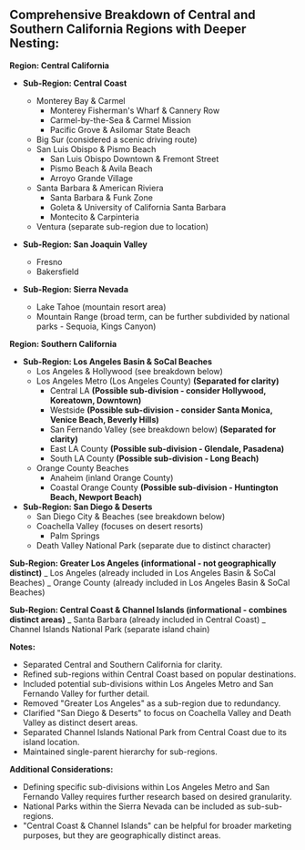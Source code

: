 ## Comprehensive Breakdown of Central and Southern California Regions with Deeper Nesting:

**Region: Central California**

- **Sub-Region: Central Coast**

  - Monterey Bay & Carmel
    - Monterey Fisherman's Wharf & Cannery Row
    - Carmel-by-the-Sea & Carmel Mission
    - Pacific Grove & Asilomar State Beach
  - Big Sur (considered a scenic driving route)
  - San Luis Obispo & Pismo Beach
    - San Luis Obispo Downtown & Fremont Street
    - Pismo Beach & Avila Beach
    - Arroyo Grande Village
  - Santa Barbara & American Riviera
    - Santa Barbara & Funk Zone
    - Goleta & University of California Santa Barbara
    - Montecito & Carpinteria
  - Ventura (separate sub-region due to location)

- **Sub-Region: San Joaquin Valley**

  - Fresno
  - Bakersfield

- **Sub-Region: Sierra Nevada**
  - Lake Tahoe (mountain resort area)
  - Mountain Range (broad term, can be further subdivided by national parks - Sequoia, Kings Canyon)

**Region: Southern California**

- **Sub-Region: Los Angeles Basin & SoCal Beaches**
  - Los Angeles & Hollywood (see breakdown below)
  - Los Angeles Metro (Los Angeles County) **(Separated for clarity)**
    - Central LA **(Possible sub-division - consider Hollywood, Koreatown, Downtown)**
    - Westside **(Possible sub-division - consider Santa Monica, Venice Beach, Beverly Hills)**
    - San Fernando Valley (see breakdown below) **(Separated for clarity)**
    - East LA County **(Possible sub-division - Glendale, Pasadena)**
    - South LA County **(Possible sub-division - Long Beach)**
  - Orange County Beaches
    - Anaheim (inland Orange County)
    - Coastal Orange County **(Possible sub-division - Huntington Beach, Newport Beach)**
- **Sub-Region: San Diego & Deserts**
  - San Diego City & Beaches (see breakdown below)
  - Coachella Valley (focuses on desert resorts)
    - Palm Springs
  - Death Valley National Park (separate due to distinct character)

**Sub-Region: Greater Los Angeles (informational - not geographically distinct)**
_ Los Angeles (already included in Los Angeles Basin & SoCal Beaches)
_ Orange County (already included in Los Angeles Basin & SoCal Beaches)

**Sub-Region: Central Coast & Channel Islands (informational - combines distinct areas)**
_ Santa Barbara (already included in Central Coast)
_ Channel Islands National Park (separate island chain)

**Notes:**

- Separated Central and Southern California for clarity.
- Refined sub-regions within Central Coast based on popular destinations.
- Included potential sub-divisions within Los Angeles Metro and San Fernando Valley for further detail.
- Removed "Greater Los Angeles" as a sub-region due to redundancy.
- Clarified "San Diego & Deserts" to focus on Coachella Valley and Death Valley as distinct desert areas.
- Separated Channel Islands National Park from Central Coast due to its island location.
- Maintained single-parent hierarchy for sub-regions.

**Additional Considerations:**

- Defining specific sub-divisions within Los Angeles Metro and San Fernando Valley requires further research based on desired granularity.
- National Parks within the Sierra Nevada can be included as sub-sub-regions.
- "Central Coast & Channel Islands" can be helpful for broader marketing purposes, but they are geographically distinct areas.
